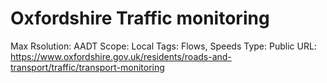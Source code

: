 # Oxfordshire Traffic monitoring

Max Rsolution: AADT
Scope: Local
Tags: Flows, Speeds
Type: Public
URL: https://www.oxfordshire.gov.uk/residents/roads-and-transport/traffic/transport-monitoring